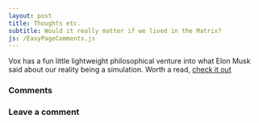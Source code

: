 ```yaml
---
layout: post
title: Thoughts etc.
subtitle: Would it really matter if we lived in the Matrix?
js: /EasyPageComments.js
---
```


<!-- JAKONAPIT --> 
<div style="text-align:center">
<span class='st_sharethis_large' displayText='ShareThis'></span>
<span class='st_facebook_large' displayText='Facebook'></span>
<span class='st_twitter_large' displayText='Tweet'></span>
<span class='st_reddit_large' displayText='Reddit'></span>
<span class='st_whatsapp_large' displayText='WhatsApp'></span>
<span class='st__large' displayText=''></span>
</div>

<p1>Vox has a fun little lightweight philosophical venture into what Elon Musk said about our reality being a simulation. Worth a read, <a href="http://www.vox.com/2016/6/3/11837888/simulation-problem" target="_blank">check it out</a></p1>

<h3>Comments</h3>
<div id="Comments"></div>
 
<h3>Leave a comment</h3>
<div id="CommentForm"></div>
